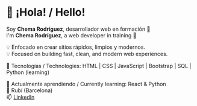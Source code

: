 # 👋 ¡Hola! / Hello!

Soy **Chema Rodríguez**, desarrollador web en formación 🚀  
I'm **Chema Rodríguez**, a web developer in training 🚀  

💡 Enfocado en crear sitios rápidos, limpios y modernos.  
💡 Focused on building fast, clean, and modern web experiences.  

🧠 Tecnologías / Technologies:
HTML | CSS | JavaScript | Bootstrap | SQL | Python (learning)

🌱 Actualmente aprendiendo / Currently learning: React & Python  
📍 Rubí (Barcelona)  
📫 [LinkedIn]([https://linkedin.com/in/TU-USUARIO](https://www.linkedin.com/in/61chema/))
